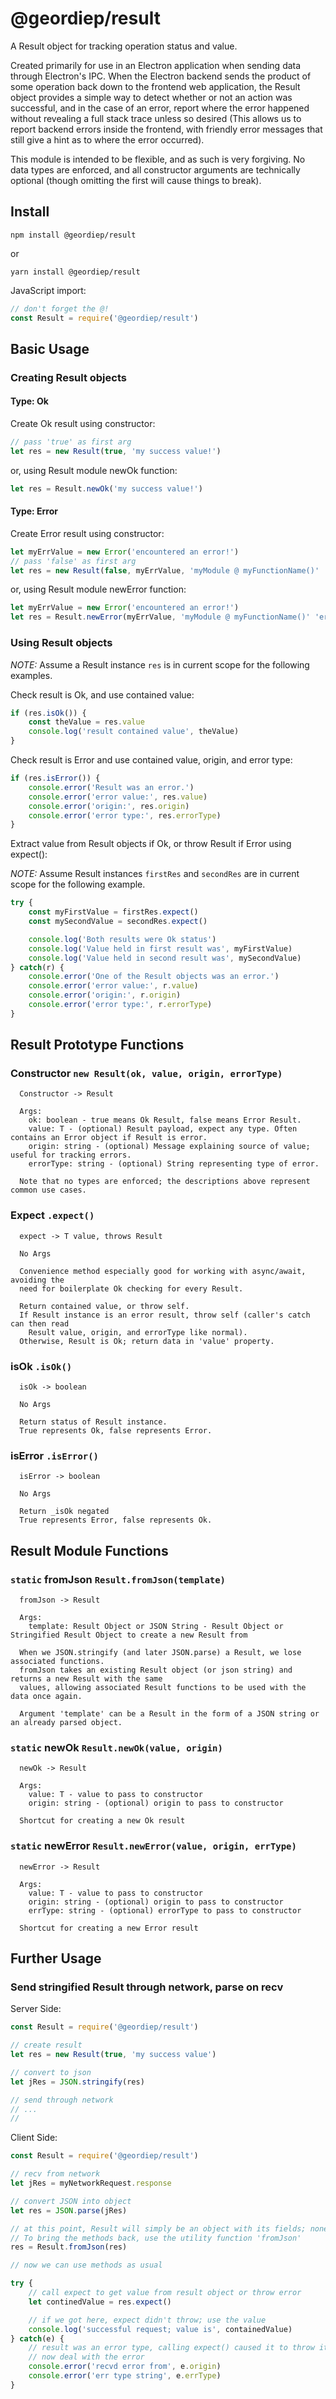# @geordiep/result

A Result object for tracking operation status and value.

Created primarily for use in an Electron application when sending data through Electron's IPC. When the Electron backend sends the product of some operation back down to the frontend web application, the Result object provides a simple way to detect whether or not an action was successful, and in the case of an error, report where the error happened without revealing a full stack trace unless so desired (This allows us to report backend errors inside the frontend, with friendly error messages that still give a hint as to where the error occurred).

This module is intended to be flexible, and as such is very forgiving. No data types are enforced, and all constructor arguments are technically optional (though omitting the first will cause things to break).


## Install

`npm install @geordiep/result`

or

`yarn install @geordiep/result`

JavaScript import:

```js
// don't forget the @!
const Result = require('@geordiep/result')
```

## Basic Usage

### Creating Result objects

#### Type: Ok

Create Ok result using constructor:

```js
// pass 'true' as first arg
let res = new Result(true, 'my success value!')
```

or, using Result module newOk function:

```js
let res = Result.newOk('my success value!')
```

#### Type: Error

Create Error result using constructor:

```js
let myErrValue = new Error('encountered an error!')
// pass 'false' as first arg
let res = new Result(false, myErrValue, 'myModule @ myFunctionName()' 'err_something_went_wrong')
```

or, using Result module newError function:

```js
let myErrValue = new Error('encountered an error!')
let res = Result.newError(myErrValue, 'myModule @ myFunctionName()' 'err_something_went_wrong')
```

### Using Result objects

*NOTE:* Assume a Result instance `res` is in current scope for the following examples.

Check result is Ok, and use contained value:

```js
if (res.isOk()) {
    const theValue = res.value
    console.log('result contained value', theValue)
}
```

Check result is Error and use contained value, origin, and error type:

```js
if (res.isError()) {
    console.error('Result was an error.')
    console.error('error value:', res.value)
    console.error('origin:', res.origin)
    console.error('error type:', res.errorType)
}
```


Extract value from Result objects if Ok, or throw Result if Error using expect():

*NOTE:* Assume Result instances `firstRes` and `secondRes` are in current scope for the following example.

```js
try {
    const myFirstValue = firstRes.expect()
    const mySecondValue = secondRes.expect()

    console.log('Both results were Ok status')
    console.log('Value held in first result was', myFirstValue)
    console.log('Value held in second result was', mySecondValue)
} catch(r) {
    console.error('One of the Result objects was an error.')
    console.error('error value:', r.value)
    console.error('origin:', r.origin)
    console.error('error type:', r.errorType)
}
```

## Result Prototype Functions

### Constructor `new Result(ok, value, origin, errorType)`

```
  Constructor -> Result
  
  Args:
    ok: boolean - true means Ok Result, false means Error Result.
    value: T - (optional) Result payload, expect any type. Often contains an Error object if Result is error.
    origin: string - (optional) Message explaining source of value; useful for tracking errors.
    errorType: string - (optional) String representing type of error.
  
  Note that no types are enforced; the descriptions above represent common use cases.
```

### Expect `.expect()`

```
  expect -> T value, throws Result

  No Args
  
  Convenience method especially good for working with async/await, avoiding the
  need for boilerplate Ok checking for every Result.

  Return contained value, or throw self.
  If Result instance is an error result, throw self (caller's catch can then read
    Result value, origin, and errorType like normal).
  Otherwise, Result is Ok; return data in 'value' property.
```

### isOk `.isOk()`

```
  isOk -> boolean

  No Args
  
  Return status of Result instance.
  True represents Ok, false represents Error.
```

### isError `.isError()`

```
  isError -> boolean

  No Args
  
  Return _isOk negated
  True represents Error, false represents Ok.
```

## Result Module Functions 

### `static` fromJson `Result.fromJson(template)`

```
  fromJson -> Result

  Args:
    template: Result Object or JSON String - Result Object or Stringified Result Object to create a new Result from
  
  When we JSON.stringify (and later JSON.parse) a Result, we lose associated functions.
  fromJson takes an existing Result object (or json string) and returns a new Result with the same
  values, allowing associated Result functions to be used with the data once again.
  
  Argument 'template' can be a Result in the form of a JSON string or an already parsed object.
```

### `static` newOk `Result.newOk(value, origin)`

```
  newOk -> Result
  
  Args:
    value: T - value to pass to constructor
    origin: string - (optional) origin to pass to constructor
  
  Shortcut for creating a new Ok result
```

### `static` newError `Result.newError(value, origin, errType)`

```
  newError -> Result
  
  Args:
    value: T - value to pass to constructor
    origin: string - (optional) origin to pass to constructor
    errType: string - (optional) errorType to pass to constructor
  
  Shortcut for creating a new Error result
```

## Further Usage

### Send stringified Result through network, parse on recv

Server Side:

```js
const Result = require('@geordiep/result')

// create result
let res = new Result(true, 'my success value')

// convert to json
let jRes = JSON.stringify(res)

// send through network
// ...
//

```

Client Side:

```js
const Result = require('@geordiep/result')

// recv from network
let jRes = myNetworkRequest.response

// convert JSON into object
let res = JSON.parse(jRes)

// at this point, Result will simply be an object with its fields; none of the associated methods will exist
// To bring the methods back, use the utility function 'fromJson'
res = Result.fromJson(res)

// now we can use methods as usual

try {
    // call expect to get value from result object or throw error
    let continedValue = res.expect()

    // if we got here, expect didn't throw; use the value
    console.log('successful request; value is', containedValue)
} catch(e) {
    // result was an error type, calling expect() caused it to throw itself
    // now deal with the error
    console.error('recvd error from', e.origin)
    console.error('err type string', e.errType)
}
```
